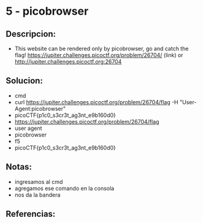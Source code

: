 # 5 - picobrowser

## Descripcion:
* This website can be rendered only by picobrowser, go and catch the flag! https://jupiter.challenges.picoctf.org/problem/26704/ (link) or http://jupiter.challenges.picoctf.org:26704

## Solucion:
* cmd
* curl https://jupiter.challenges.picoctf.org/problem/26704/flag -H "User-Agent:picobrowser"
* picoCTF{p1c0_s3cr3t_ag3nt_e9b160d0}
* https://jupiter.challenges.picoctf.org/problem/26704/flag
* user agent
* picobrowser
* f5
* picoCTF{p1c0_s3cr3t_ag3nt_e9b160d0}


## Notas:
* ingresamos al cmd
* agregamos ese comando en la consola
* nos da la bandera

## Referencias: